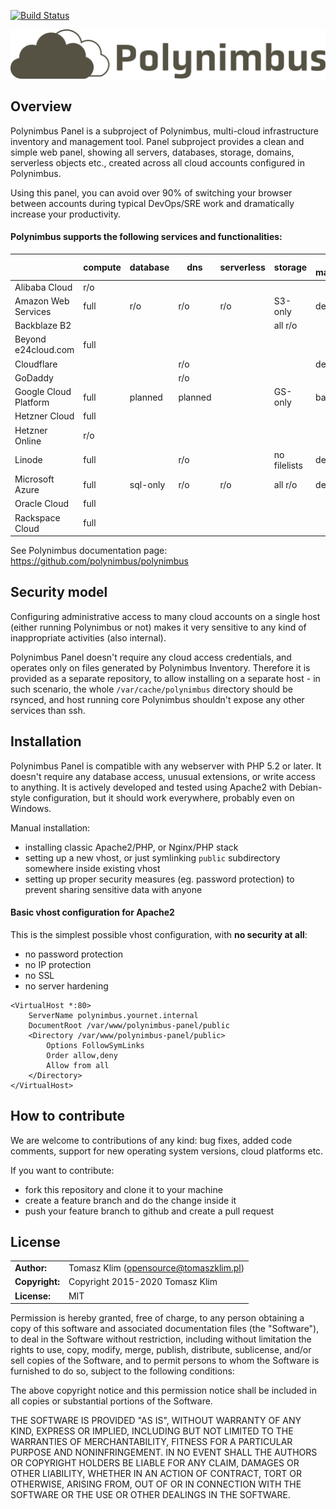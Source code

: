 [![Build Status](https://travis-ci.org/polynimbus/polynimbus-panel.png?branch=master)](https://travis-ci.org/polynimbus/polynimbus-panel)

![Polynimbus logo](public/assets/logo.png)

## Overview

Polynimbus Panel is a subproject of Polynimbus, multi-cloud infrastructure inventory
and management tool. Panel subproject provides a clean and simple web panel, showing
all servers, databases, storage, domains, serverless objects etc., created across all
cloud accounts configured in Polynimbus.

Using this panel, you can avoid over 90% of switching your browser between accounts
during typical DevOps/SRE work and dramatically increase your productivity.

#### Polynimbus supports the following services and functionalities:

|                       | compute | database | dns     | serverless | storage       |  access management |
|-----------------------|---------|----------|---------|------------|---------------|--------------------|
| Alibaba Cloud         | r/o     |          |         |            |               |                    |
| Amazon Web Services   | full    | r/o      | r/o     | r/o        | S3-only       | detailed           |
| Backblaze B2          |         |          |         |            | all r/o       |                    |
| Beyond e24cloud.com   | full    |          |         |            |               |                    |
| Cloudflare            |         |          | r/o     |            |               | detailed/raw       |
| GoDaddy               |         |          | r/o     |            |               |                    |
| Google Cloud Platform | full    | planned  | planned |            | GS-only       | basic              |
| Hetzner Cloud         | full    |          |         |            |               |                    |
| Hetzner Online        | r/o     |          |         |            |               |                    |
| Linode                | full    |          | r/o     |            | no filelists  | detailed           |
| Microsoft Azure       | full    | sql-only | r/o     | r/o        | all r/o       | detailed           |
| Oracle Cloud          | full    |          |         |            |               |                    |
| Rackspace Cloud       | full    |          |         |            |               |                    |

See Polynimbus documentation page: https://github.com/polynimbus/polynimbus


## Security model

Configuring administrative access to many cloud accounts on a single host (either
running Polynimbus or not) makes it very sensitive to any kind of inappropriate
activities (also internal).

Polynimbus Panel doesn't require any cloud access credentials, and operates only
on files generated by Polynimbus Inventory. Therefore it is provided as a separate
repository, to allow installing on a separate host - in such scenario, the whole
`/var/cache/polynimbus` directory should be rsynced, and host running core Polynimbus
shouldn't expose any other services than ssh.


## Installation

Polynimbus Panel is compatible with any webserver with PHP 5.2 or later. It doesn't
require any database access, unusual extensions, or write access to anything. It is
actively developed and tested using Apache2 with Debian-style configuration, but it
should work everywhere, probably even on Windows.

Manual installation:
- installing classic Apache2/PHP, or Nginx/PHP stack
- setting up a new vhost, or just symlinking `public` subdirectory somewhere inside existing vhost
- setting up proper security measures (eg. password protection) to prevent sharing sensitive data with anyone

#### Basic vhost configuration for Apache2

This is the simplest possible vhost configuration, with **no security at all**:
- no password protection
- no IP protection
- no SSL
- no server hardening
```
<VirtualHost *:80>
    ServerName polynimbus.yournet.internal
    DocumentRoot /var/www/polynimbus-panel/public
    <Directory /var/www/polynimbus-panel/public>
        Options FollowSymLinks
        Order allow,deny
        Allow from all
    </Directory>
</VirtualHost>
```


## How to contribute

We are welcome to contributions of any kind: bug fixes, added code comments,
support for new operating system versions, cloud platforms etc.

If you want to contribute:
- fork this repository and clone it to your machine
- create a feature branch and do the change inside it
- push your feature branch to github and create a pull request

## License

|                      |                                          |
|:---------------------|:-----------------------------------------|
| **Author:**          | Tomasz Klim (<opensource@tomaszklim.pl>) |
| **Copyright:**       | Copyright 2015-2020 Tomasz Klim          |
| **License:**         | MIT                                      |

Permission is hereby granted, free of charge, to any person obtaining a copy
of this software and associated documentation files (the "Software"), to deal
in the Software without restriction, including without limitation the rights
to use, copy, modify, merge, publish, distribute, sublicense, and/or sell
copies of the Software, and to permit persons to whom the Software is
furnished to do so, subject to the following conditions:

The above copyright notice and this permission notice shall be included in all
copies or substantial portions of the Software.

THE SOFTWARE IS PROVIDED "AS IS", WITHOUT WARRANTY OF ANY KIND, EXPRESS OR
IMPLIED, INCLUDING BUT NOT LIMITED TO THE WARRANTIES OF MERCHANTABILITY,
FITNESS FOR A PARTICULAR PURPOSE AND NONINFRINGEMENT. IN NO EVENT SHALL THE
AUTHORS OR COPYRIGHT HOLDERS BE LIABLE FOR ANY CLAIM, DAMAGES OR OTHER
LIABILITY, WHETHER IN AN ACTION OF CONTRACT, TORT OR OTHERWISE, ARISING FROM,
OUT OF OR IN CONNECTION WITH THE SOFTWARE OR THE USE OR OTHER DEALINGS IN THE
SOFTWARE.
